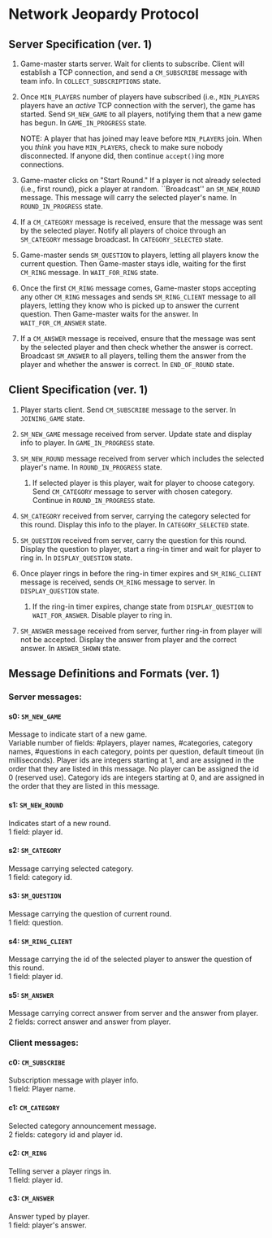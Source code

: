 Network Jeopardy Protocol
===

Server Specification (ver. 1) 
-----

1. Game-master starts server. Wait for clients to subscribe. Client
   will establish a TCP connection, and send a `CM_SUBSCRIBE` message
   with team info. In `COLLECT_SUBSCRIPTIONS` state.

2. Once `MIN_PLAYERS` number of players have subscribed
   (i.e., `MIN_PLAYERS` players have an *active* TCP connection with the
   server), the game has started. Send `SM_NEW_GAME` to all players,
   notifying them that a new game has begun. In `GAME_IN_PROGRESS`
   state.

   NOTE: A player that has joined may leave before `MIN_PLAYERS`
   join. When you *think* you have `MIN_PLAYERS`, check to make sure
   nobody disconnected. If anyone did, then continue `accept()`ing more
   connections.

3. Game-master clicks on "Start Round." If a player is not already
   selected (i.e., first round), pick a player at random. ``Broadcast''
   an `SM_NEW_ROUND` message. This message will carry the selected
   player's name. In `ROUND_IN_PROGRESS` state.

4. If a `CM_CATEGORY` message is received, ensure that the message was
   sent by the selected player. Notify all players of choice through
   an `SM_CATEGORY` message broadcast. In `CATEGORY_SELECTED` state.

6. Game-master sends `SM_QUESTION` to players, letting all players know 
   the current question. Then Game-master stays idle, waiting for the 
   first `CM_RING` message. In `WAIT_FOR_RING` state.

7. Once the first `CM_RING` message comes, Game-master stops accepting
   any other `CM_RING` messages and sends `SM_RING_CLIENT` message to all
   players, letting they know who is picked up to answer the current
   question. Then Game-master waits for the answer. In
   `WAIT_FOR_CM_ANSWER` state.

8. If a `CM_ANSWER` message is received, ensure that the message was
   sent by the selected player and then check whether the answer is
   correct. Broadcast `SM_ANSWER` to all players, telling them the
   answer from the player and whether the answer is correct. In
   `END_OF_ROUND` state.



Client Specification (ver. 1) 
----

1. Player starts client. Send `CM_SUBSCRIBE` message to the
   server. In `JOINING_GAME` state.

2. `SM_NEW_GAME` message received from server. Update state and display
   info to player. In `GAME_IN_PROGRESS` state.

3. `SM_NEW_ROUND` message received from server which includes the
   selected player's name. In `ROUND_IN_PROGRESS` state.

   1. If selected player is this player, wait for player to choose
      category. Send `CM_CATEGORY` message to server with chosen
      category. Continue in `ROUND_IN_PROGRESS` state.

4. `SM_CATEGORY` received from server, carrying the category selected
   for this round. Display this info to the player. In
   `CATEGORY_SELECTED` state.

5. `SM_QUESTION` received from server, carry the question for this
   round. Display the question to player, start a ring-in timer and
   wait for player to ring in. In `DISPLAY_QUESTION` state.

6. Once player rings in before the ring-in timer expires and
   `SM_RING_CLIENT` message is received, sends `CM_RING` message to
   server. In `DISPLAY_QUESTION` state.
  
   1. If the ring-in timer expires, change state from `DISPLAY_QUESTION`
      to `WAIT_FOR_ANSWER`. Disable player to ring in.

7. `SM_ANSWER` message received from server, further ring-in from player
   will not be accepted. Display the answer from player and the
   correct answer. In `ANSWER_SHOWN` state.

Message Definitions and Formats (ver. 1)
-----

### Server messages:


#### s0: `SM_NEW_GAME`
Message to indicate start of a new game.  
Variable number of fields: #players, player names, #categories,  category names, #questions in each category,
points per question, default timeout (in milliseconds).
Player ids are integers starting at 1, and are assigned in the order that they are listed in this message.
No player can be assigned the id 0 (reserved use).
Category ids are integers starting at 0, and are assigned in the order that they are listed in this message.

#### s1: `SM_NEW_ROUND`
Indicates start of a new round.  
1 field: player id.
	     	   
#### s2: `SM_CATEGORY`
Message carrying selected category.  
1 field: category id.

#### s3: `SM_QUESTION`
Message carrying the question of current round.  
1 field: question.

#### s4: `SM_RING_CLIENT`
Message carrying the id of the selected player to answer the question of this round.  
1 field: player id.

#### s5: `SM_ANSWER`
Message carrying correct answer from server and the answer from player.  
2 fields: correct answer and answer from player.

### Client messages:


#### c0: `CM_SUBSCRIBE`
Subscription message with player info.  
1 field: Player name.

#### c1: `CM_CATEGORY`
Selected category announcement message.  
2 fields: category id and player id.

#### c2: `CM_RING`
Telling server a player rings in.  
1 field: player id.

#### c3: `CM_ANSWER`
Answer typed by player.  
1 field: player's answer.

